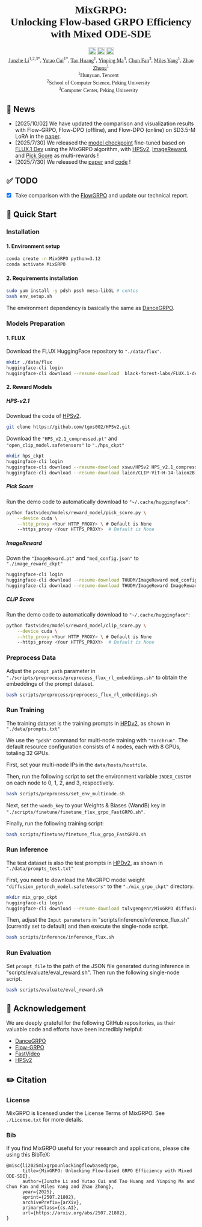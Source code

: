 <div align="center" style="font-family: charter;">
<h1>MixGRPO:</br>Unlocking Flow-based GRPO Efficiency with Mixed ODE-SDE</h1>


<a href="https://arxiv.org/abs/2507.21802" target="_blank">
    <img alt="arXiv" src="https://img.shields.io/badge/arXiv-MixGRPO-red?logo=arxiv" height="20" /></a>
<a href="https://tulvgengenr.github.io/MixGRPO-Project-Page/" target="_blank">
    <img alt="Website" src="https://img.shields.io/badge/💻_Project-MixGRPO-blue.svg" height="20" /></a>
<a href="https://huggingface.co/tulvgengenr/MixGRPO" target="_blank">
    <img alt="" src="https://img.shields.io/badge/%F0%9F%A4%97%20_Model-MixGRPO-ffc107?color=ffc107&logoColor=white" height="20" /></a>

<div>
    <a href="https://scholar.google.com/citations?user=lQsMoJsAAAAJ&hl=en&oi=ao" target="_blank">Junzhe Li</a><sup>1,</sup><sup>2,</sup><sup>3</sup><sup>*</sup>,</span>
    <a href="https://scholar.google.com/citations?user=TSMchWcAAAAJ&hl=en&oi=ao" target="_blank">Yutao Cui</a><sup>1</sup><sup>*</sup>, </span>
    <a href="https://scholar.google.com/citations?hl=en&user=TaM4e4wAAAAJ" target="_blank">Tao Huang</a><sup>1</sup>,</span>
    <a href="" target="_blank">Yinping Ma</a><sup>3</sup>,</span>
    <a href="https://scholar.google.com/citations?hl=en&user=0ZZamLoAAAAJ&view_op=list_works&sortby=pubdate" target="_blank">Chun Fan</a><sup>3</sup>,</span>
    <a href="" target="_blank">Miles Yang</a><sup>1</sup>,</span>
    <a href="https://scholar.google.com/citations?user=igtXP_kAAAAJ&hl=en" target="_blank">Zhao Zhong</a><sup>1</sup></span>
</div>

<div>
    <sup>1</sup>Hunyuan, Tencent&emsp;
    </br>
    <sup>2</sup>School of Computer Science, Peking University&emsp;
    </br>
    <sup>3</sup>Computer Center, Peking University&emsp;
</div>


</div>      

## 📝 News
- [2025/10/02] We have updated the comparison and visualization results with Flow-GRPO, Flow-DPO (offline), and Flow-DPO (online) on SD3.5-M LoRA in the [paper](https://arxiv.org/abs/2507.21802).
- [2025/7/30] We released the [model checkpoint](https://huggingface.co/tulvgengenr/MixGRPO) fine-tuned based on [FLUX.1 Dev](https://huggingface.co/black-forest-labs/FLUX.1-dev) using the MixGRPO algorithm, with [HPSv2](https://github.com/tgxs002/HPSv2), [ImageReward](https://huggingface.co/zai-org/ImageReward), and [Pick Score](https://github.com/yuvalkirstain/PickScore) as multi-rewards !
- [2025/7/30] We released the [paper](https://arxiv.org/abs/2507.21802) and [code](https://github.com/Tencent-Hunyuan/MixGRPO) !

## ✅ TODO
- [x] Take comparison with the [FlowGRPO](https://github.com/yifan123/flow_grpo) and update our technical report.

## 🚀 Quick Start

### Installation

#### 1. Environment setup
```bash
conda create -n MixGRPO python=3.12
conda activate MixGRPO
```

#### 2. Requirements installation
```bash
sudo yum install -y pdsh pssh mesa-libGL # centos
bash env_setup.sh
```
The environment dependency is basically the same as [DanceGRPO](https://github.com/XueZeyue/DanceGRPO).

### Models Preparation

#### 1. FLUX
Download the FLUX HuggingFace repository to `"./data/flux"`.
```bash
mkdir ./data/flux
huggingface-cli login
huggingface-cli download --resume-download  black-forest-labs/FLUX.1-dev --local-dir ./data/flux
```

#### 2. Reward Models

##### HPS-v2.1
Download the code of [HPSv2](https://github.com/tgxs002/HPSv2).
```bash
git clone https://github.com/tgxs002/HPSv2.git
```

Download the `"HPS_v2.1_compressed.pt"` and `"open_clip_model.safetensors"` to `"./hps_ckpt"`
```bash
mkdir hps_ckpt
huggingface-cli login
huggingface-cli download --resume-download xswu/HPSv2 HPS_v2.1_compressed.pt --local-dir ./hps_ckpt/
huggingface-cli download --resume-download laion/CLIP-ViT-H-14-laion2B-s32B-b79K open_clip_pytorch_model.bin --local-dir ./hps_ckpt/
```

##### Pick Score
Run the demo code to automatically download to `"~/.cache/huggingface"`:
```bash
python fastvideo/models/reward_model/pick_score.py \
    --device cuda \
    --http_proxy <Your HTTP_PROXY> \ # Default is None
    --https_proxy <Your HTTPS_PROXY>  # Default is None
```

##### ImageReward
Down the `"ImageReward.pt"` and `"med_config.json"` to `"./image_reward_ckpt"`
```bash
huggingface-cli login
huggingface-cli download --resume-download THUDM/ImageReward med_config.json --local-dir ./image_reward_ckpt/
huggingface-cli download --resume-download THUDM/ImageReward ImageReward.pt --local-dir ./image_reward_ckpt/
```

##### CLIP Score
Run the demo code to automatically download to `"~/.cache/huggingface"`:
```bash
python fastvideo/models/reward_model/clip_score.py \
    --device cuda \
    --http_proxy <Your HTTP_PROXY> \ # Default is None
    --https_proxy <Your HTTPS_PROXY>  # Default is None
```

### Preprocess Data
Adjust the `prompt_path` parameter in `"./scripts/preprocess/preprocess_flux_rl_embeddings.sh"` to obtain the embeddings of the prompt dataset.
```bash
bash scripts/preprocess/preprocess_flux_rl_embeddings.sh
```

### Run Training
The training dataset is the training prompts in [HPDv2](https://huggingface.co/datasets/ymhao/HPDv2), as shown in `"./data/prompts.txt"`

We use the `"pdsh"` command for multi-node training with `"torchrun"`. The default resource configuration consists of 4 nodes, each with 8 GPUs, totaling 32 GPUs.

First, set your multi-node IPs in the `data/hosts/hostfile`.

Then, run the following script to set the environment variable `INDEX_CUSTOM` on each node to 0, 1, 2, and 3, respectively.
```bash
bash scripts/preprocess/set_env_multinode.sh
```

Next, set the `wandb_key` to your Weights & Biases (WandB) key in `"./scripts/finetune/finetune_flux_grpo_FastGRPO.sh"`.

Finally, run the following training script:
```bash
bash scripts/finetune/finetune_flux_grpo_FastGRPO.sh
```

### Run Inference
The test dataset is also the test prompts in [HPDv2](https://huggingface.co/datasets/ymhao/HPDv2), as shown in `"./data/prompts_test.txt"`

First, you need to download the MixGRPO model weight `"diffusion_pytorch_model.safetensors"` to the `"./mix_grpo_ckpt"` directory.
```bash
mkdir mix_grpo_ckpt
huggingface-cli login
huggingface-cli download --resume-download tulvgengenr/MixGRPO diffusion_pytorch_model.safetensors --local-dir ./mix_grpo_ckpt/
```
Then, adjust the `Input parameters` in "scripts/inference/inference_flux.sh" (currently set to default) and then execute the single-node script.
```bash
bash scripts/inference/inference_flux.sh
```

### Run Evaluation
Set `prompt_file` to the path of the JSON file generated during inference in "scripts/evaluate/eval_reward.sh". Then run the following single-node script.
```bash
bash scripts/evaluate/eval_reward.sh
```


## 🤝 Acknowledgement

We are deeply grateful for the following GitHub repositories, as their valuable code and efforts have been incredibly helpful:

* [DanceGRPO](https://github.com/XueZeyue/DanceGRPO)
* [Flow-GRPO](https://github.com/yifan123/flow_grpo)
* [FastVideo](https://github.com/hao-ai-lab/FastVideo)
* [HPSv2](https://github.com/tgxs002/HPSv2)


## ✏️ Citation

### License
MixGRPO is licensed under the License Terms of MixGRPO. See `./License.txt` for more details.

### Bib
If you find MixGRPO useful for your research and applications, please cite using this BibTeX:
```
@misc{li2025mixgrpounlockingflowbasedgrpo,
      title={MixGRPO: Unlocking Flow-based GRPO Efficiency with Mixed ODE-SDE}, 
      author={Junzhe Li and Yutao Cui and Tao Huang and Yinping Ma and Chun Fan and Miles Yang and Zhao Zhong},
      year={2025},
      eprint={2507.21802},
      archivePrefix={arXiv},
      primaryClass={cs.AI},
      url={https://arxiv.org/abs/2507.21802}, 
}
```

